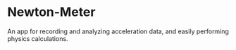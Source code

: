 # Newton-Meter

An app for recording and analyzing acceleration data, and easily performing physics calculations.